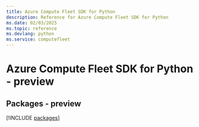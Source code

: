 ```yaml
---
title: Azure Compute Fleet SDK for Python
description: Reference for Azure Compute Fleet SDK for Python
ms.date: 02/03/2025
ms.topic: reference
ms.devlang: python
ms.service: computefleet
---
```

# Azure Compute Fleet SDK for Python - preview
## Packages - preview
[!INCLUDE [packages](compute-fleet-index.md)]